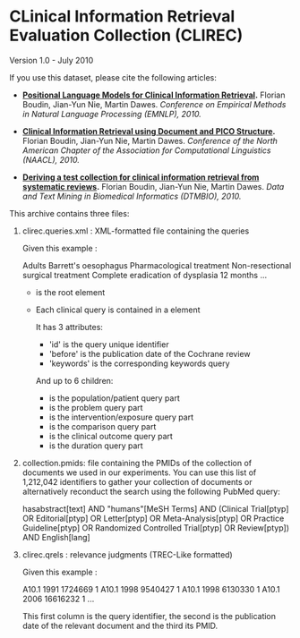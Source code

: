 # CLinical Information Retrieval Evaluation Collection (CLIREC)

Version 1.0 - July 2010

If you use this dataset, please cite the following articles:

 - **[Positional Language Models for Clinical Information Retrieval](http://aclweb.org/anthology/D10-1011).**
   Florian Boudin, Jian-Yun Nie, Martin Dawes.
   *Conference on Empirical Methods in Natural Language Processing (EMNLP), 2010.*

 - **[Clinical Information Retrieval using Document and PICO Structure](http://www.aclweb.org/anthology/N10-1124).**
   Florian Boudin, Jian-Yun Nie, Martin Dawes.
   *Conference of the North American Chapter of the Association for Computational Linguistics (NAACL), 2010.*

 - **[Deriving a test collection for clinical information retrieval from systematic reviews](http://doi.acm.org/10.1145/1871871.1871882).**
   Florian Boudin, Jian-Yun Nie, Martin Dawes.
   *Data and Text Mining in Biomedical Informatics (DTMBIO), 2010.*

This archive contains three files:

1. clirec.queries.xml : XML-formatted file containing the queries

	Given this example :

	<queries>
	   <query id="1" before="20060901" keywords="Barrett's oesophagus treatment">
	      <pop>Adults</pop> 
	      <prob>Barrett's oesophagus</prob> 
	      <int>Pharmacological treatment</int>
	      <comp>Non-resectional surgical treatment</comp>
	      <out>Complete eradication of dysplasia</out>
	      <dur>12 months</dur>
	  </query>
		...
	</queries>

	* <queries> is the root element
	* Each clinical query is contained in a <query> element

	  It has 3 attributes:
		- 'id' is the query unique identifier
		- 'before' is the publication date of the Cochrane review
		- 'keywords' is the corresponding keywords query

	  And up to 6 children:
		- <pop> is the population/patient query part	
		- <prob> is the problem query part
		- <int> is the intervention/exposure query part
		- <comp> is the comparison query part
		- <out> is the clinical outcome query part
		- <dur> is the duration query part


2. collection.pmids: file containing the PMIDs of the collection of documents
	we used in our experiments. You can use this list of 1,212,042 identifiers to
	gather your collection of documents or alternatively reconduct the search 
	using the following PubMed query:

	hasabstract[text] AND "humans"[MeSH Terms] AND (Clinical Trial[ptyp] OR 
	Editorial[ptyp] OR Letter[ptyp] OR Meta-Analysis[ptyp] OR Practice 
	Guideline[ptyp] OR Randomized Controlled Trial[ptyp] OR Review[ptyp]) AND 
	English[lang]

3. clirec.qrels : relevance judgments (TREC-Like formatted)

	Given this example :

	A10.1 1991 1724669 1
	A10.1 1998 9540427 1
	A10.1 1998 6130330 1
	A10.1 2006 16616232 1
	...

	This first column is the query identifier, the second is the publication 
	date of the relevant document and the third its PMID.